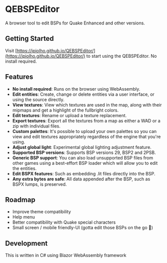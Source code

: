 # QEBSPEditor

A browser tool to edit BSPs for Quake Enhanced and other versions.

## Getting Started
Visit [https://jpiolho.github.io/QEBSPEditor/](https://jpiolho.github.io/QEBSPEditor/) to start using the QEBSPEditor. No install required.

## Features
- **No install required**: Runs on the browser using WebAssembly.
- **Edit entities**: Create, change or delete entities via a user interface, or using the source directly.
- **View textures**: View which textures are used in the map, along with their mipmaps and get a highlight of the fullbright colors.
- **Edit textures**: Rename or upload a texture replacement.
- **Export textures**: Export all the textures from a map as either a WAD or a zip with individual files.
- **Custom palettes**: It's possible to upload your own palettes so you can view and edit textures appropriately regardless of the engine that you're using.
- **Adjust global light**: Experimental global lighting adjustment feature.
- **Supported BSP versions**: Supports BSP versions 29, BSP2 and 2PSB.
- **Generic BSP support**: You can also load unsupported BSP files from other games using a best-effort BSP loader which will allow you to edit the entities.
- **Edit BSPX features**: Such as embedding .lit files directly into the BSP.
- **Any extra bytes are safe**: All data appended after the BSP, such as BSPX lumps, is preserved.

## Roadmap
- Improve theme compatibility
- Help menu
- Better compatibility with Quake special characters
- Small screen / mobile friendly-UI (gotta edit those BSPs on the go 🤪)

## Development
This is written in C# using Blazor WebAssembly framework
